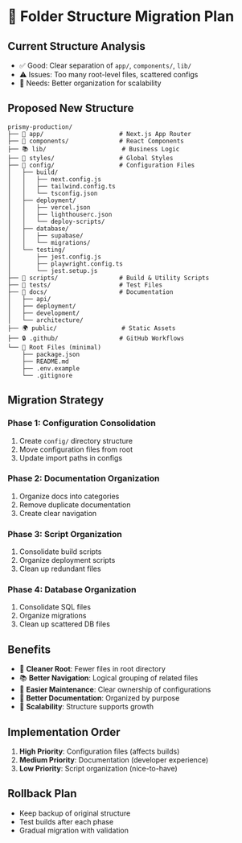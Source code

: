 # 📁 Folder Structure Migration Plan

## Current Structure Analysis
- ✅ Good: Clear separation of `app/`, `components/`, `lib/`
- ⚠️  Issues: Too many root-level files, scattered configs
- 🔧 Needs: Better organization for scalability

## Proposed New Structure

```
prismy-production/
├── 📱 app/                     # Next.js App Router
├── 🧩 components/              # React Components
├── 📚 lib/                     # Business Logic
├── 🎨 styles/                  # Global Styles
├── 🔧 config/                  # Configuration Files
│   ├── build/
│   │   ├── next.config.js
│   │   ├── tailwind.config.ts
│   │   └── tsconfig.json
│   ├── deployment/
│   │   ├── vercel.json
│   │   ├── lighthouserc.json
│   │   └── deploy-scripts/
│   ├── database/
│   │   ├── supabase/
│   │   └── migrations/
│   └── testing/
│       ├── jest.config.js
│       ├── playwright.config.ts
│       └── jest.setup.js
├── 📜 scripts/                 # Build & Utility Scripts
├── 🧪 tests/                   # Test Files
├── 📖 docs/                    # Documentation
│   ├── api/
│   ├── deployment/
│   ├── development/
│   └── architecture/
├── 🌍 public/                  # Static Assets
├── 🔒 .github/                 # GitHub Workflows
└── 📄 Root Files (minimal)
    ├── package.json
    ├── README.md
    ├── .env.example
    └── .gitignore
```

## Migration Strategy

### Phase 1: Configuration Consolidation
1. Create `config/` directory structure
2. Move configuration files from root
3. Update import paths in configs

### Phase 2: Documentation Organization  
1. Organize docs into categories
2. Remove duplicate documentation
3. Create clear navigation

### Phase 3: Script Organization
1. Consolidate build scripts
2. Organize deployment scripts
3. Clean up redundant files

### Phase 4: Database Organization
1. Consolidate SQL files
2. Organize migrations
3. Clean up scattered DB files

## Benefits
- 🎯 **Cleaner Root**: Fewer files in root directory
- 📚 **Better Navigation**: Logical grouping of related files
- 🔧 **Easier Maintenance**: Clear ownership of configurations
- 📖 **Better Documentation**: Organized by purpose
- 🚀 **Scalability**: Structure supports growth

## Implementation Order
1. **High Priority**: Configuration files (affects builds)
2. **Medium Priority**: Documentation (developer experience)
3. **Low Priority**: Script organization (nice-to-have)

## Rollback Plan
- Keep backup of original structure
- Test builds after each phase
- Gradual migration with validation